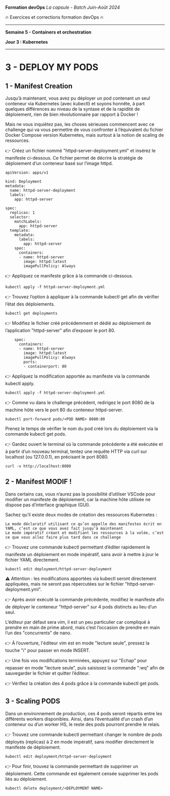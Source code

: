 
**Formation devOps**
_La capsule - Batch Juin-Août 2024_

:fire: Exercices et corrections formation devOps :fire:

---

**Semaine 5 - Containers et orchestration**

**Jour 3 : Kubernetes**

---

# 3 - DEPLOY MY PODS

## 1 - Manifest Creation

Jusqu’à maintenant, vous avez pu déployer un pod contenant un seul conteneur via Kubernetes (avec kubectl) et soyons honnête, à part quelques différences au niveau de la syntaxe et de la rapidité de déploiement, rien de bien révolutionnaire par rapport à Docker !

Mais ne vous inquiétez pas, les choses sérieuses commencent avec ce challenge qui va vous permettre de vous confronter à l’équivalent du fichier Docker Compose version Kubernetes, mais surtout à la notion de scaling de ressources.

👉 Créez un fichier nommé "httpd-server-deployment.yml" et insérez le manifeste ci-dessous. Ce fichier permet de décrire la stratégie de déploiement d’un conteneur basé sur l’image httpd.

```
apiVersion: apps/v1

kind: Deployment
metadata:
  name: httpd-server-deployment
  labels:
    app: httpd-server

spec:
  replicas: 1
  selector:
    matchLabels:
      app: httpd-server
  template:
    metadata:
      labels:
        app: httpd-server
    spec:
      containers:
      - name: httpd-server
        image: httpd:latest
        imagePullPolicy: Always
```

👉 Appliquez ce manifeste grâce à la commande ci-dessous.

```
kubectl apply -f httpd-server-deployment.yml
```

👉 Trouvez l’option à appliquer à la commande kubectl get afin de vérifier l’état des déploiements.

```
kubectl get deployments
```

👉 Modifiez le fichier créé précédemment et dédié au déploiement de l’application "httpd-server" afin d’exposer le port 80.

```
    spec:
      containers:
      - name: httpd-server
        image: httpd:latest
        imagePullPolicy: Always
        ports:
        - containerport: 80
```


👉 Appliquez la modification apportée au manifeste via la commande kubectl apply.

```
kubectl apply -f httpd-server-deployment.yml
```

👉 Comme vu dans le challenge précédent, redirigez le port 8080 de la machine hôte vers le port 80 du conteneur httpd-server.

```
kubectl port-forward pods/<POD NAME> 8080:80
```

Prenez le temps de vérifier le nom du pod créé lors du déploiement via la commande kubectl get pods.

👉 Gardez ouvert le terminal où la commande précédente a été exécutée et à partir d’un nouveau terminal, tentez une requête HTTP via curl sur localhost (ou 127.0.0.1), en précisant le port 8080.

```
curl -v http://localhost:8080
```

## 2 - Manifest MODIF !

Dans certains cas, vous n’aurez pas la possibilité d’utiliser VSCode pour modifier un manifeste de déploiement, car la machine hôte utilisée ne dispose pas d’interface graphique (GUI).

Sachez qu’il existe deux modes de création des ressources Kubernetes :

    Le mode déclaratif utilisant ce qu’on appelle des manifestes écrit en YAML, c’est ce que vous avez fait jusqu’à maintenant
    Le mode impératif créant et modifiant les ressources à la volée, c’est ce que vous allez faire plus tard dans ce challenge


👉 Trouvez une commande kubectl permettant d’éditer rapidement le manifeste un déploiement en mode impératif, sans avoir à mettre à jour le fichier YAML directement.

```
kubectl edit deployment/httpd-server-deployment
```

⚠️ Attention : les modifications apportées via kubectl seront directement appliquées, mais ne seront pas répercutées sur le fichier "httpd-server-deployment.yml".

👉 Après avoir exécuté la commande précédente, modifiez le manifeste afin de déployer le conteneur "httpd-server" sur 4 pods distincts au lieu d’un seul.

L’éditeur par défaut sera vim, il est un peu particulier car compliqué à prendre en main de prime abord, mais c’est l’occasion de prendre en main l’un des "concurrents" de nano.

👉 À l’ouverture, l'éditeur vim est en mode "lecture seule", pressez la touche "i" pour passer en mode INSERT.

👉 Une fois vos modifications terminées, appuyez sur "Echap" pour repasser en mode "lecture seule", puis saisissez la commande ":wq" afin de sauvegarder le fichier et quitter l’éditeur.

👉 Vérifiez la création des 4 pods grâce à la commande kubectl get pods.



## 3 - Scaling PODS

Dans un environnement de production, ces 4 pods seront répartis entre les différents workers disponibles.
Ainsi, dans l’éventualité d’un crash d’un conteneur ou d’un worker HS, le reste des pods pourront prendre le relais.

👉 Trouvez une commande kubectl permettant changer le nombre de pods déployés (replicas) à 2 en mode impératif, sans modifier directement le manifeste de déploiement.


```
kubectl edit deployment/httpd-server-deployment
```

👉 Pour finir, trouvez la commande permettant de supprimer un déploiement.
Cette commande est également censée supprimer les pods liés au déploiement.
```
kubectl delete deployment/<DEPLOYMENT NAME>
```

